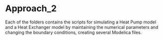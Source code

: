 # Approach_2

Each of the folders contains the scripts for simulating a Heat Pump model and a Heat Exchanger model by maintaining the numerical parameters and changing the boundary conditions, creating several Modelica files.
